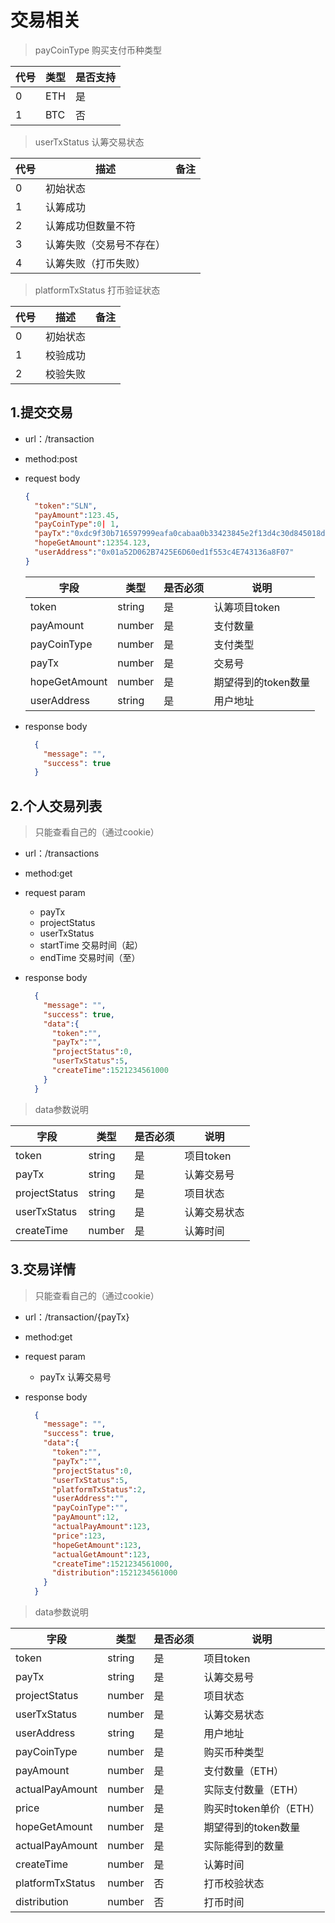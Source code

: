 
<!-- toc -->

# 交易相关

> payCoinType 购买支付币种类型

|代号|类型|是否支持|
|---|---|---|
|0|ETH|是|
|1|BTC|否|

> userTxStatus 认筹交易状态

|代号|描述|备注|
|---|---|---|
|0|初始状态||
|1|认筹成功||
|2|认筹成功但数量不符||
|3|认筹失败（交易号不存在）||
|4|认筹失败（打币失败）||

> platformTxStatus 打币验证状态

|代号|描述|备注|
|---|---|---|
|0|初始状态||
|1|校验成功||
|2|校验失败||

## 1.提交交易

- url：/transaction
- method:post
- request body

  ``` json
  {
    "token":"SLN",
    "payAmount":123.45,
    "payCoinType":0| 1,
    "payTx":"0xdc9f30b716597999eafa0cabaa0b33423845e2f13d4c30d845018d4cf7bad959",
    "hopeGetAmount":12354.123,
    "userAddress":"0x01a52D062B7425E6D60ed1f553c4E743136a8F07"
  }

  ```

  |字段|类型|是否必须|说明|
  |---|---|---|---|
  |token|string|是|认筹项目token|
  |payAmount|number|是|支付数量|
  |payCoinType|number|是|支付类型|
  |payTx|number|是|交易号|
  |hopeGetAmount|number|是|期望得到的token数量|
  |userAddress|string|是|用户地址|

- response body

  ```json
    {
      "message": "",
      "success": true
    }
  ```

## 2.个人交易列表

> 只能查看自己的（通过cookie）

- url：/transactions
- method:get
- request param
  - payTx
  - projectStatus
  - userTxStatus
  - startTime 交易时间（起）
  - endTime 交易时间（至）
- response body

  ```json
    {
      "message": "",
      "success": true,
      "data":{
        "token":"",
        "payTx":"",
        "projectStatus":0,
        "userTxStatus":5,
        "createTime":1521234561000
      }
    }

  ```

>data参数说明

|字段|类型|是否必须|说明|
|---|---|---|---|
|token|string|是|项目token|
|payTx|string|是|认筹交易号|
|projectStatus|string|是|项目状态|
|userTxStatus|string|是|认筹交易状态|
|createTime|number|是|认筹时间|

## 3.交易详情

> 只能查看自己的（通过cookie）

- url：/transaction/{payTx}
- method:get
- request param
  - payTx 认筹交易号
- response body

  ```json
    {
      "message": "",
      "success": true,
      "data":{
        "token":"",
        "payTx":"",
        "projectStatus":0,
        "userTxStatus":5,
        "platformTxStatus":2,
        "userAddress":"",
        "payCoinType":"",
        "payAmount":12,
        "actualPayAmount":123,
        "price":123,
        "hopeGetAmount":123,
        "actualGetAmount":123,
        "createTime":1521234561000,
        "distribution":1521234561000
      }
    }

  ```

>data参数说明

|字段|类型|是否必须|说明|
|---|---|---|---|
|token|string|是|项目token|
|payTx|string|是|认筹交易号|
|projectStatus|number|是|项目状态|
|userTxStatus|number|是|认筹交易状态|
|userAddress|string|是|用户地址|
|payCoinType|number|是|购买币种类型|
|payAmount|number|是|支付数量（ETH）|
|actualPayAmount|number|是|实际支付数量（ETH）|
|price|number|是|购买时token单价（ETH）|
|hopeGetAmount|number|是|期望得到的token数量|
|actualPayAmount|number|是|实际能得到的数量|
|createTime|number|是|认筹时间|
|platformTxStatus|number|否|打币校验状态|
|distribution|number|否|打币时间|